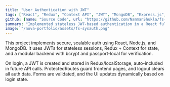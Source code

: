 ```yaml
---
title: "User Authentication with JWT"
tags: ["React", "Redux", "Context API", "JWT", "MongoDB", "Express.js", "CRUD", "REST API"]
github: {name: "Source Code", url: "https://github.com/NammanShukla/fs-authsys"}
summary: "Implemented stateless JWT-based authentication in a React full-stack app with Redux and Context API."
image: "/nova-portfolio/assets/fs-sysauth.png"
---
```


This project implements secure, scalable auth using React, Node.js, and MongoDB. It uses JWTs for stateless sessions, Redux + Context for state, and a modular backend with bcrypt and passport-local for verification.

On login, a JWT is created and stored in Redux/localStorage, auto-included in future API calls. ProtectedRoutes guard frontend pages, and logout clears all auth data. Forms are validated, and the UI updates dynamically based on login state.